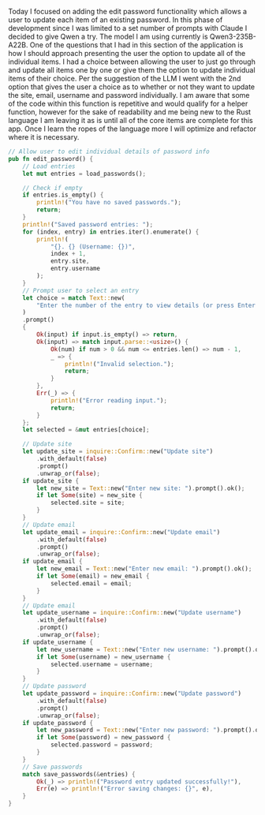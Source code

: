 Today I focused on adding the edit password functionality which allows a user to update each item of an existing password. In this phase of development since I was limited to a set number of prompts with Claude I decided to give Qwen a try. The model I am using currently is Qwen3-235B-A22B. One of the questions that I had in this section of the application is how I should approach presenting the user the option to update all of the individual items. I had a choice between allowing the user to just go through and update all items one by one or give them the option to update individual items of their choice. Per the suggestion of the LLM I went with the 2nd option that gives the user a choice as to whether or not they want to update the site, email, username and password individually. I am aware that some of the code within this function is repetitive and would qualify for a helper function, however for the sake of readability and me being new to the Rust language I am leaving it as is until all of the core items are complete for this app. Once I learn the ropes of the language more I will optimize and refactor where it is necessary.

```rust
// Allow user to edit individual details of password info
pub fn edit_password() {
    // Load entries
    let mut entries = load_passwords();

    // Check if empty
    if entries.is_empty() {
        println!("You have no saved passwords.");
        return;
    }
    println!("Saved password entries: ");
    for (index, entry) in entries.iter().enumerate() {
        println!(
            "{}. {} (Username: {})",
            index + 1,
            entry.site,
            entry.username
        );
    }
    // Prompt user to select an entry
    let choice = match Text::new(
        "Enter the number of the entry to view details (or press Enter to cancel):",
    )
    .prompt()
    {
        Ok(input) if input.is_empty() => return,
        Ok(input) => match input.parse::<usize>() {
            Ok(num) if num > 0 && num <= entries.len() => num - 1,
            _ => {
                println!("Invalid selection.");
                return;
            }
        },
        Err(_) => {
            println!("Error reading input.");
            return;
        }
    };
    let selected = &mut entries[choice];

    // Update site
    let update_site = inquire::Confirm::new("Update site")
        .with_default(false)
        .prompt()
        .unwrap_or(false);
    if update_site {
        let new_site = Text::new("Enter new site: ").prompt().ok();
        if let Some(site) = new_site {
            selected.site = site;
        }
    }
    // Update email
    let update_email = inquire::Confirm::new("Update email")
        .with_default(false)
        .prompt()
        .unwrap_or(false);
    if update_email {
        let new_email = Text::new("Enter new email: ").prompt().ok();
        if let Some(email) = new_email {
            selected.email = email;
        }
    }
    // Update email
    let update_username = inquire::Confirm::new("Update username")
        .with_default(false)
        .prompt()
        .unwrap_or(false);
    if update_username {
        let new_username = Text::new("Enter new username: ").prompt().ok();
        if let Some(username) = new_username {
            selected.username = username;
        }
    }
    // Update password
    let update_password = inquire::Confirm::new("Update password")
        .with_default(false)
        .prompt()
        .unwrap_or(false);
    if update_password {
        let new_password = Text::new("Enter new password: ").prompt().ok();
        if let Some(password) = new_password {
            selected.password = password;
        }
    }
    // Save passwords
    match save_passwords(&entries) {
        Ok(_) => println!("Password entry updated successfully!"),
        Err(e) => println!("Error saving changes: {}", e),
    }
}
```